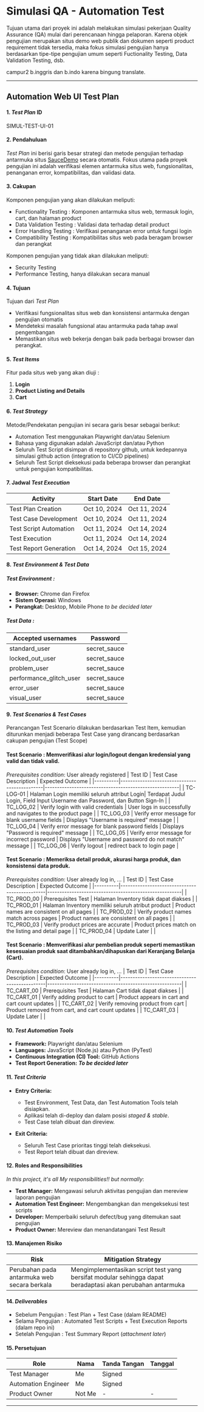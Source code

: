 # **Simulasi QA - Automation Test**
Tujuan utama dari proyek ini adalah melakukan simulasi pekerjaan Quality Assurance (QA) mulai dari perencanaan hingga pelaporan. Karena objek pengujian merupakan situs demo web publik dan dokumen seperti product requirement tidak tersedia, maka fokus simulasi pengujian hanya berdasarkan tipe-tipe pengujian umum seperti Fuctionality Testing, Data Validation Testing, dsb.

campur2 b.inggris dan b.indo karena bingung translate. 

---

## **Automation Web UI Test Plan**

#### **1. *Test Plan* ID**
SIMUL-TEST-UI-01

#### **2. Pendahuluan**
*Test Plan* ini berisi garis besar strategi dan metode pengujian terhadap antarmuka situs  [SauceDemo](https://www.saucedemo.com/) secara otomatis. Fokus utama pada proyek pengujian ini adalah verifikasi elemen antarmuka situs web, fungsionalitas, penanganan error, kompatibilitas, dan validasi data.

#### **3. Cakupan**
Komponen pengujian yang akan dilakukan meliputi:
- Functionality Testing : Komponen antarmuka situs web, termasuk login, cart, dan halaman product
- Data Validation Testing : Validasi data terhadap detail product
- Error Handling Testing : Verifikasi penanganan error untuk fungsi login
- Compatibility Testing : Kompatibilitas situs web pada beragam browser dan perangkat

Komponen pengujian yang tidak akan dilakukan meliputi:
- Security Testing
- Performance Testing, hanya dilakukan secara manual

#### **4. Tujuan**
Tujuan dari *Test Plan*
- Verifikasi fungsionalitas situs web dan konsistensi antarmuka dengan pengujian otomatis
- Mendeteksi masalah fungsional atau antarmuka pada tahap awal pengembangan
- Memastikan situs web bekerja dengan baik pada berbagai browser dan perangkat.

#### **5. *Test Items***
Fitur pada situs web yang akan diuji :
1. **Login** 
2. **Product Listing and Details** 
3. **Cart** 

#### **6. *Test Strategy***
Metode/Pendekatan pengujian ini secara garis besar sebagai berikut:
- Automation Test menggunakan Playwright dan/atau Selenium
- Bahasa yang digunakan adalah JavaScript dan/atau Python
- Seluruh Test Script disimpan di repository github, untuk kedepannya simulasi github action (integration to CI/CD pipelines)
- Seluruh Test Script dieksekusi pada beberapa browser dan perangkat untuk pengujian kompatibilitas.

#### **7. Jadwal *Test Execution***
| Activity           	| Start Date   | End Date 	|
|------------------------|--------------|--------------|
| Test Plan Creation 	| Oct 10, 2024| Oct 11, 2024|
| Test Case Development  | Oct 10, 2024| Oct 11, 2024|
| Test Script Automation | Oct 11, 2024| Oct 14, 2024|
| Test Execution     	| Oct 11, 2024| Oct 14, 2024|
| Test Report Generation | Oct 14, 2024| Oct 15, 2024|

#### **8. *Test Environment & Test Data***
##### Test Environment :
   - **Browser:** Chrome dan Firefox
   - **Sistem Operasi:** Windows
   - **Perangkat:** Desktop, Mobile Phone *to be decided later*
##### Test Data :
| Accepted usernames | Password |
|--------------------|----------|
| standard_user | secret_sauce|
| locked_out_user | secret_sauce|
| problem_user | secret_sauce|
| performance_glitch_user | secret_sauce|
| error_user | secret_sauce|
| visual_user | secret_sauce|

#### **9. *Test Scenarios & Test Cases***
Perancangan Test Scenario dilakukan berdasarkan Test Item, kemudian diturunkan menjadi beberapa Test Case yang dirancang berdasarkan cakupan pengujian (Test Scope)
#### Test Scenario : Memverifikasi alur login/logout dengan kredensial yang valid dan tidak valid.
*Prerequisites condition*: User already registered
| Test ID  | Test Case Description                     	| Expected Outcome                                  	|
|----------|----------------------------------------------|-------------------------------------------------------|
| TC-LOG-01 | Halaman Login memiliki seluruh attribut Login| Terdapat Judul Login, Field Input Username dan Password, dan Button Sign-In |
| TC_LOG_02 | Verify login with valid credentials      	| User logs in successfully and navigates to the product page |
| TC_LOG_03 | Verify error message for blank username fields   | Displays "Username is required" message           	|
| TC_LOG_04 | Verify error message for blank password fields   | Displays "Password is required" message           	|
| TC_LOG_05 | Verify error message for incorrect password   | Displays "Username and password do not match" message |
| TC_LOG_06 | Verify logout   | redirect back to login page |

#### Test Scenario : Memeriksa detail produk, akurasi harga produk, dan konsistensi data produk.
*Prerequisites condition*: User already log in, ...
| Test ID  | Test Case Description                      	| Expected Outcome                                  	|
|----------|-----------------------------------------------|-------------------------------------------------------|
| TC_PROD_00 | Prerequisites Test | Halaman Inventory tidak dapat diakses |
| TC_PROD_01 | Halaman Inventory memiliki seluruh atribut product  	| Product names are consistent on all pages         	|
| TC_PROD_02 | Verify product names match across pages   	| Product names are consistent on all pages         	|
| TC_PROD_03 | Verify product prices are accurate        	| Product prices match on the listing and detail page   |
| TC_PROD_04 | Update Later      	|   |

#### Test Scenario : Memverifikasi alur pembelian produk seperti memastikan kesesuaian produk saat ditambahkan/dihapuskan dari Keranjang Belanja (Cart).
*Prerequisites condition*: User already log in, ...
| Test ID  | Test Case Description                      	| Expected Outcome                                  	|
|----------|-----------------------------------------------|-------------------------------------------------------|
| TC_CART_00 | Prerequisites Test | Halaman Cart tidak dapat diakses |
| TC_CART_01  | Verify adding product to cart            	| Product appears in cart and cart count updates    	|
| TC_CART_02  | Verify removing product from cart        	| Product removed from cart, and cart count updates 	|
| TC_CART_03  | Update Later        	| 	|

#### **10. *Test Automation Tools***
- **Framework:** Playwright dan/atau Selenium
- **Languages:** JavaScript (Node.js) atau Python (PyTest)
- **Continuous Integration (CI) Tool:** GitHub Actions
- **Test Report Generation:** ***To be decided later***

#### **11. *Test Criteria***
- **Entry Criteria:**
  - Test Environment, Test Data, dan Test Automation Tools telah disiapkan.
  - Aplikasi telah di-deploy dan dalam posisi *staged & stable*.
  - Test Case telah dibuat dan direview.

- **Exit Criteria:**
  - Seluruh Test Case prioritas tinggi telah dieksekusi.
  - Test Report telah dibuat dan direview.

#### **12. Roles and Responsibilities**
*In this project, it's all My responsibilities!! but normally*:
- **Test Manager:** Mengawasi seluruh aktivitas pengujian dan mereview laporan pengujian
- **Automation Test Engineer:** Mengembangkan dan mengeksekusi test scripts
- **Developer:** Memperbaiki seluruh defect/bug yang ditemukan saat pengujian
- **Product Owner:** Mereview dan menandatangani Test Result

#### **13. Manajemen Risiko**
| Risk                      	| Mitigation Strategy                      	|
|-------------------------------|----------------------------------------------|
| Perubahan pada antarmuka web secara berkala       	| Mengimplementasikan script test yang bersifat modular sehingga dapat beradaptasi akan perubahan antarmuka |

#### **14. *Deliverables***
- Sebelum Pengujian : Test Plan + Test Case (dalam README)
- Selama Pengujian : Automated Test Scripts + Test Execution Reports (dalam repo ini)
- Setelah Pengujian : Test Summary Report (*attachment later*)

#### **15. Persetujuan**
| Role            	| Nama        	| Tanda Tangan    	| Tanggal       	|
|---------------------|-----------------|------------------|----------------|
| Test Manager    	| Me            	| Signed             	|            	|
| Automation Engineer | Me           	|  Signed            	|            	|
| Product Owner   	| Not Me            	| -             	|  -          	|

---

